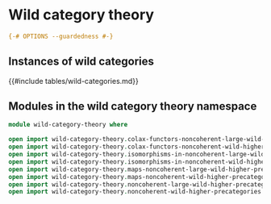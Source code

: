 # Wild category theory

```agda
{-# OPTIONS --guardedness #-}
```

## Instances of wild categories

{{#include tables/wild-categories.md}}

## Modules in the wild category theory namespace

```agda
module wild-category-theory where

open import wild-category-theory.colax-functors-noncoherent-large-wild-higher-precategories public
open import wild-category-theory.colax-functors-noncoherent-wild-higher-precategories public
open import wild-category-theory.isomorphisms-in-noncoherent-large-wild-higher-precategories public
open import wild-category-theory.isomorphisms-in-noncoherent-wild-higher-precategories public
open import wild-category-theory.maps-noncoherent-large-wild-higher-precategories public
open import wild-category-theory.maps-noncoherent-wild-higher-precategories public
open import wild-category-theory.noncoherent-large-wild-higher-precategories public
open import wild-category-theory.noncoherent-wild-higher-precategories public
```
